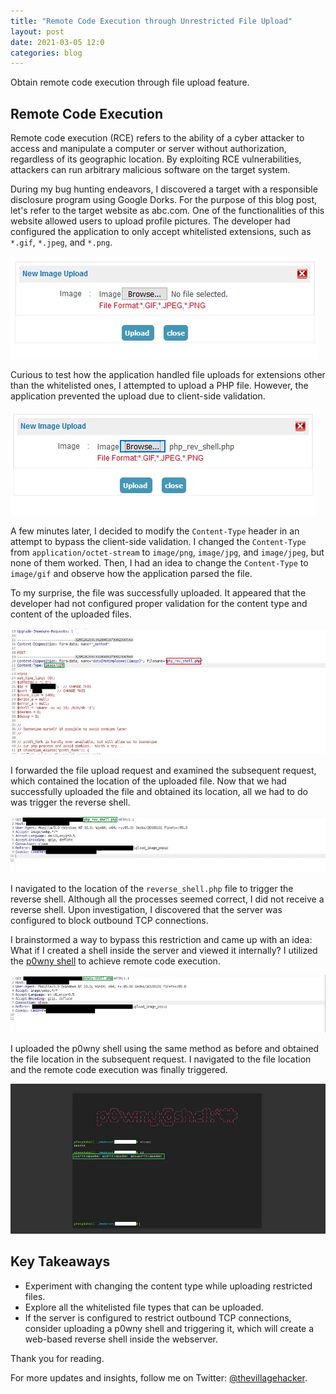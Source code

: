```yaml
---
title: "Remote Code Execution through Unrestricted File Upload"
layout: post
date: 2021-03-05 12:0
categories: blog
---
```


Obtain remote code execution through file upload feature.

## Remote Code Execution

Remote code execution (RCE) refers to the ability of a cyber attacker to access and manipulate a computer or server without authorization, regardless of its geographic location. By exploiting RCE vulnerabilities, attackers can run arbitrary malicious software on the target system.

During my bug hunting endeavors, I discovered a target with a responsible disclosure program using Google Dorks. For the purpose of this blog post, let's refer to the target website as abc.com. One of the functionalities of this website allowed users to upload profile pictures. The developer had configured the application to only accept whitelisted extensions, such as `*.gif`, `*.jpeg`, and `*.png`.

![img](/assets/images/blogs/RCE2/1.webp)

Curious to test how the application handled file uploads for extensions other than the whitelisted ones, I attempted to upload a PHP file. However, the application prevented the upload due to client-side validation.

![img](/assets/images/blogs/RCE2/2.webp)

A few minutes later, I decided to modify the `Content-Type` header in an attempt to bypass the client-side validation. I changed the `Content-Type` from `application/octet-stream` to `image/png`, `image/jpg`, and `image/jpeg`, but none of them worked. Then, I had an idea to change the `Content-Type` to `image/gif` and observe how the application parsed the file.

To my surprise, the file was successfully uploaded. It appeared that the developer had not configured proper validation for the content type and content of the uploaded files.

![img](/assets/images/blogs/RCE2/4.webp)

I forwarded the file upload request and examined the subsequent request, which contained the location of the uploaded file. Now that we had successfully uploaded the file and obtained its location, all we had to do was trigger the reverse shell.

![img](/assets/images/blogs/RCE2/5.webp)

I navigated to the location of the `reverse_shell.php` file to trigger the reverse shell. Although all the processes seemed correct, I did not receive a reverse shell. Upon investigation, I discovered that the server was configured to block outbound TCP connections.

I brainstormed a way to bypass this restriction and came up with an idea: What if I created a shell inside the server and viewed it internally? I utilized the [p0wny shell](https://github.com/flozz/p0wny-shell/blob/master/shell.php) to achieve remote code execution.

![img](/assets/images/blogs/RCE2/6.webp)

I uploaded the p0wny shell using the same method as before and obtained the file location in the subsequent request. I navigated to the file location and the remote code execution was finally triggered.

![img](/assets/images/blogs/RCE2/7.webp)

## Key Takeaways

- Experiment with changing the content type while uploading restricted files.
- Explore all the whitelisted file types that can be uploaded.
- If the server is configured to restrict outbound TCP connections, consider uploading a p0wny shell and triggering it, which will create a web-based reverse shell inside the webserver.

Thank you for reading.

For more updates and insights, follow me on Twitter: [@thevillagehacker](https://twitter.com/thevillagehackr).